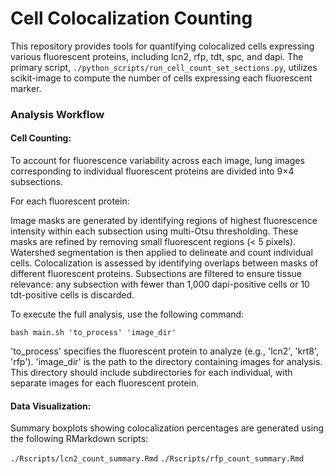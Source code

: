 # Cell Colocalization Counting

This repository provides tools for quantifying colocalized cells expressing various fluorescent proteins, including lcn2, rfp, tdt, spc, and dapi. The primary script, `./python_scripts/run_cell_count_set_sections.py`, utilizes scikit-image to compute the number of cells expressing each fluorescent marker.

### Analysis Workflow

#### Cell Counting:

To account for fluorescence variability across each image, lung images corresponding to individual fluorescent proteins are divided into 9×4 subsections.

For each fluorescent protein:

Image masks are generated by identifying regions of highest fluorescence intensity within each subsection using multi-Otsu thresholding.
These masks are refined by removing small fluorescent regions (< 5 pixels).
Watershed segmentation is then applied to delineate and count individual cells.
Colocalization is assessed by identifying overlaps between masks of different fluorescent proteins.
Subsections are filtered to ensure tissue relevance: any subsection with fewer than 1,000 dapi-positive cells or 10 tdt-positive cells is discarded.

To execute the full analysis, use the following command:

`bash main.sh 'to_process' 'image_dir'`

'to_process' specifies the fluorescent protein to analyze (e.g., 'lcn2', 'krt8', 'rfp').
'image_dir' is the path to the directory containing images for analysis. This directory should include subdirectories for each individual, with separate images for each fluorescent protein.

#### Data Visualization:
Summary boxplots showing colocalization percentages are generated using the following RMarkdown scripts:

`./Rscripts/lcn2_count_summary.Rmd`
`./Rscripts/rfp_count_summary.Rmd`
